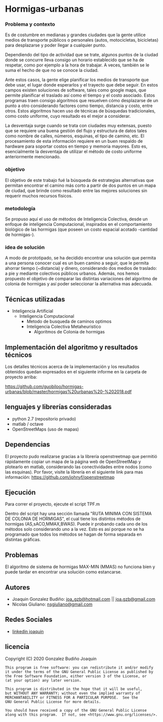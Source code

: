 # Hormigas-urbanas
### Problema y contexto
Es de costumbre en medianas y grandes ciudades que la gente utilice medios de transporte públicos o personales (autos, motocicletas, bicicletas) para desplazarse y poder llegar a cualquier punto.

Dependiendo del tipo de actividad que se trate, algunos puntos de la ciudad donde se concurre lleva consigo un horario establecido que se ha de respetar, como por ejemplo a la hora de trabajar. A veces, también se le suma el hecho de que no se conoce la ciudad.

Ante estos casos, la gente elige planificar los medios de transporte que debe usar, el lugar donde esperarlos y el trayecto que debe seguir. En estos campos existen soluciones de software, tales como google maps, que permite planificar el traslado así como el tiempo y el costo asociado. Estos programas traen consigo algoritmos que resuelven cómo desplazarse de un punto a otro considerando factores como tiempo, distancia y costo, entre otros. Estos algoritmos hacen uso de técnicas de búsquedas tradicionales, como costo uniforme, cuyo resultado es el mejor a considerar.

La desventaja surge cuando se trata con ciudades muy extensas, puesto que se requiere una buena gestión del flujo y estructura de datos tales como nombre de calles, números, esquinas, el tipo de camino, etc. El procesamiento de esta información requiere en un buen respaldo de hardware para soportar costos en tiempo y memoria mayores. Esto es, esencialmente la desventaja de utilizar el método de costo uniforme anteriormente mencionado.

### objetivo
El objetivo de este trabajo fué la búsqueda de estrategias alternativas que permitan encontrar el camino más corto a partir de dos puntos en un mapa de ciudad, que brinde como resultado entre las mejores soluciones sin requerir muchos recursos físicos.

### metodología
Se propuso aquí el uso de métodos de Inteligencia Colectiva, desde un enfoque de inteligencia Computacional, inspirados en el comportamiento biológico de las hormigas (que poseen un costo espacial acotado -cantidad de hormigas-).

### idea de solución
A modo de prototipado, se ha decidido encontrar una solución que permita a una persona conocer cual es un buen camino a seguir, que le permita ahorrar tiempo (~distancia) y dinero, considerando dos medios de traslado: a pie y mediante colectivos públicos urbanos.
Además, nos hemos propuesto el objetivo de comparar las distintas variaciones del algoritmo de colonia de hormigas y así poder seleccionar la alternativa mas adecuada.

## Técnicas utilizadas
* Inteligencia Artificial
  * Inteligencia Computacional
    * Metodo de busqueda de caminos optimos
    * Inteligencia Colectiva Metaheuristico
      * Algoritmos de Colonia de hormigas
      
## Implementación del algoritmo y resultados técnicos
Los detalles técnicos acerca de la implementación y los resultados obtenidos quedan expresados en el siguiente informe en la carpeta de proyecto arriba:

https://github.com/guobiloo/hormigas-urbanas/blob/master/hormigas%20urbanas%20-%202018.pdf

## lenguajes y librerías consideradas
* python 2.7 (repositorio privado)
* matlab / octave 
* OpenStreetMaps (uso de mapas)

## Dependencias
El proyecto pudo realizarse gracias a la librería openstreetmap que permitió rápidamente copiar un mapa de la página web de OpenStreetMap y plotearlo en matlab, considerando las conectividades entre nodos (como las esquinas).
Por favor, visite la librería en el siguiente link para mas información:
https://github.com/johnyf/openstreetmap

## Ejecución
Para correr el proyecto, ejecute el script TPF.m

Dentro del script hay una sección llamada "RUTA MINIMA CON SISTEMA DE COLONIA DE HORMIGAS", el cual tiene los distintos métodos de hormigas (AS,sACO,MMAX,BWAS). Puede ir probando cada uno de los métodos solo considerando uno a la vez. Esto es así porque no se ha programado que todos los métodos se hagan de forma separada en distintas gráficas.

## Problemas
El algoritmo de sistema de hormigas MAX-MIN (MMAS) no funciona bien y puede tardar en encontrar una solución como estancarse.

## Autores
* Joaquin Gonzalez Budiño: <joa_gzb@hotmail.com> || <joa.gzb@gmail.com>
* Nicolas Giuliano: <nsgiuliano@gmail.com>
 
## Redes Sociales 
* [linkedin joaquin](https://www.linkedin.com/in/joaquin-gonzalez-budino/)

## licencia
 Copyright (C) 2020  Gonzalez Budiño Joaquin

    This program is free software: you can redistribute it and/or modify
    it under the terms of the GNU General Public License as published by
    the Free Software Foundation, either version 3 of the License, or
    (at your option) any later version.

    This program is distributed in the hope that it will be useful,
    but WITHOUT ANY WARRANTY; without even the implied warranty of
    MERCHANTABILITY or FITNESS FOR A PARTICULAR PURPOSE.  See the
    GNU General Public License for more details.

    You should have received a copy of the GNU General Public License
    along with this program.  If not, see <https://www.gnu.org/licenses/>.

